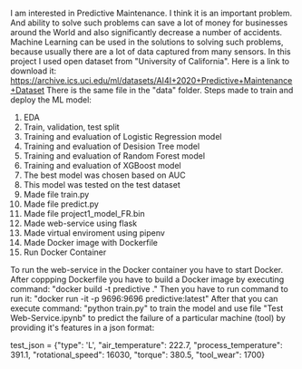 I am interested in Predictive Maintenance. I think it is an important problem. 
And ability to solve such problems can save a lot of money for businesses around the World and also significantly decrease a number of accidents.
Machine Learning can be used in the solutions to solving such problems, because usually there are a lot of data captured from many sensors. 
In this project I used open dataset from "University of California". 
Here is a link to download it: https://archive.ics.uci.edu/ml/datasets/AI4I+2020+Predictive+Maintenance+Dataset
There is the same file in the "data" folder.
Steps made to train and deploy the ML model:
1. EDA
2. Train, validation, test split
3. Training and evaluation of Logistic Regression model
4. Training and evaluation of Desision Tree model
5. Training and evaluation of Random Forest model
6. Training and evaluation of XGBoost model
7. The best model was chosen based on AUC
8. This model was tested on the test dataset
9. Made file train.py
10. Made file predict.py
11. Made file project1_model_FR.bin
12. Made web-service using flask
13. Made virtual enviroment using pipenv
14. Made Docker image with Dockerfile
15. Run Docker Container

To run the web-service in the Docker container you have to start Docker.
After coppping Dockerfile you have to build a Docker image by executing command:
"docker build -t predictive ."
Then you have to run command to run it:
"docker run -it -p 9696:9696 predictive:latest"
After that you can execute command:
"python train.py" to train the model
and use file "Test Web-Service.ipynb" to predict the failure of a particular machine (tool) by providing it's features in a json format:

test_json = {"type": 'L',
 "air_temperature": 222.7,
 "process_temperature": 391.1,
 "rotational_speed": 16030,
 "torque": 380.5,
 "tool_wear": 1700}
